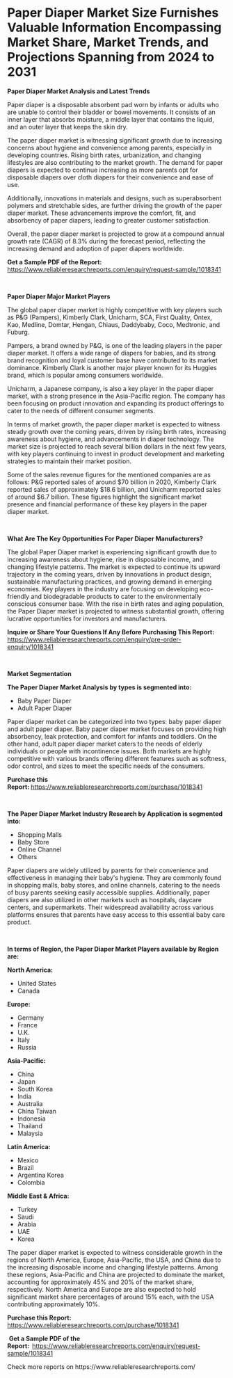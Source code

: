 <p><h1>Paper Diaper Market Size Furnishes Valuable Information Encompassing Market Share, Market Trends, and Projections Spanning from 2024 to 2031</h1></p><p><strong>Paper Diaper Market Analysis and Latest Trends</strong></p>
<p><p>Paper diaper is a disposable absorbent pad worn by infants or adults who are unable to control their bladder or bowel movements. It consists of an inner layer that absorbs moisture, a middle layer that contains the liquid, and an outer layer that keeps the skin dry.</p><p>The paper diaper market is witnessing significant growth due to increasing concerns about hygiene and convenience among parents, especially in developing countries. Rising birth rates, urbanization, and changing lifestyles are also contributing to the market growth. The demand for paper diapers is expected to continue increasing as more parents opt for disposable diapers over cloth diapers for their convenience and ease of use.</p><p>Additionally, innovations in materials and designs, such as superabsorbent polymers and stretchable sides, are further driving the growth of the paper diaper market. These advancements improve the comfort, fit, and absorbency of paper diapers, leading to greater customer satisfaction.</p><p>Overall, the paper diaper market is projected to grow at a compound annual growth rate (CAGR) of 8.3% during the forecast period, reflecting the increasing demand and adoption of paper diapers worldwide.</p></p>
<p><strong>Get a Sample PDF of the Report:&nbsp;</strong> <a href="https://www.reliableresearchreports.com/enquiry/request-sample/1018341">https://www.reliableresearchreports.com/enquiry/request-sample/1018341</a></p>
<p>&nbsp;</p>
<p><strong>Paper Diaper Major Market Players</strong></p>
<p><p>The global paper diaper market is highly competitive with key players such as P&G (Pampers), Kimberly Clark, Unicharm, SCA, First Quality, Ontex, Kao, Medline, Domtar, Hengan, Chiaus, Daddybaby, Coco, Medtronic, and Fuburg. </p><p>Pampers, a brand owned by P&G, is one of the leading players in the paper diaper market. It offers a wide range of diapers for babies, and its strong brand recognition and loyal customer base have contributed to its market dominance. Kimberly Clark is another major player known for its Huggies brand, which is popular among consumers worldwide. </p><p>Unicharm, a Japanese company, is also a key player in the paper diaper market, with a strong presence in the Asia-Pacific region. The company has been focusing on product innovation and expanding its product offerings to cater to the needs of different consumer segments. </p><p>In terms of market growth, the paper diaper market is expected to witness steady growth over the coming years, driven by rising birth rates, increasing awareness about hygiene, and advancements in diaper technology. The market size is projected to reach several billion dollars in the next few years, with key players continuing to invest in product development and marketing strategies to maintain their market position.</p><p>Some of the sales revenue figures for the mentioned companies are as follows: P&G reported sales of around $70 billion in 2020, Kimberly Clark reported sales of approximately $18.6 billion, and Unicharm reported sales of around $6.7 billion. These figures highlight the significant market presence and financial performance of these key players in the paper diaper market.</p></p>
<p>&nbsp;</p>
<p><strong>What Are The Key Opportunities For Paper Diaper Manufacturers?</strong></p>
<p><p>The global Paper Diaper market is experiencing significant growth due to increasing awareness about hygiene, rise in disposable income, and changing lifestyle patterns. The market is expected to continue its upward trajectory in the coming years, driven by innovations in product design, sustainable manufacturing practices, and growing demand in emerging economies. Key players in the industry are focusing on developing eco-friendly and biodegradable products to cater to the environmentally conscious consumer base. With the rise in birth rates and aging population, the Paper Diaper market is projected to witness substantial growth, offering lucrative opportunities for investors and manufacturers.</p></p>
<p><strong>Inquire or Share Your Questions If Any Before Purchasing This Report:</strong> <a href="https://www.reliableresearchreports.com/enquiry/pre-order-enquiry/1018341">https://www.reliableresearchreports.com/enquiry/pre-order-enquiry/1018341</a></p>
<p>&nbsp;</p>
<p><strong>Market Segmentation</strong></p>
<p><strong>The Paper Diaper Market Analysis by types is segmented into:</strong></p>
<p><ul><li>Baby Paper Diaper</li><li>Adult Paper Diaper</li></ul></p>
<p><p>Paper diaper market can be categorized into two types: baby paper diaper and adult paper diaper. Baby paper diaper market focuses on providing high absorbency, leak protection, and comfort for infants and toddlers. On the other hand, adult paper diaper market caters to the needs of elderly individuals or people with incontinence issues. Both markets are highly competitive with various brands offering different features such as softness, odor control, and sizes to meet the specific needs of the consumers.</p></p>
<p><strong>Purchase this Report:&nbsp;</strong><a href="https://www.reliableresearchreports.com/purchase/1018341">https://www.reliableresearchreports.com/purchase/1018341</a></p>
<p>&nbsp;</p>
<p><strong>The Paper Diaper Market Industry Research by Application is segmented into:</strong></p>
<p><ul><li>Shopping Malls</li><li>Baby Store</li><li>Online Channel</li><li>Others</li></ul></p>
<p><p>Paper diapers are widely utilized by parents for their convenience and effectiveness in managing their baby's hygiene. They are commonly found in shopping malls, baby stores, and online channels, catering to the needs of busy parents seeking easily accessible supplies. Additionally, paper diapers are also utilized in other markets such as hospitals, daycare centers, and supermarkets. Their widespread availability across various platforms ensures that parents have easy access to this essential baby care product.</p></p>
<p>&nbsp;</p>
<p><strong>In terms of Region, the Paper Diaper Market Players available by Region are:</strong></p>
<p>
    <p> <strong> North America: </strong>
        <ul>
            <li>United States</li>
            <li>Canada</li>
        </ul>
        </p> 
    <p> <strong> Europe: </strong>
        <ul>
            <li>Germany</li>
            <li>France</li>
            <li>U.K.</li>
            <li>Italy</li>
            <li>Russia</li>
        </ul>
        </p> 
    <p> <strong> Asia-Pacific: </strong>
        <ul>
            <li>China</li>
            <li>Japan</li>
            <li>South Korea</li>
            <li>India</li>
            <li>Australia</li>
            <li>China Taiwan</li>
            <li>Indonesia</li>
            <li>Thailand</li>
            <li>Malaysia</li>
        </ul>
        </p> 
    <p> <strong> Latin America: </strong>
        <ul>
            <li>Mexico</li>
            <li>Brazil</li>
            <li>Argentina Korea</li>
            <li>Colombia</li>
        </ul>
        </p> 
    <p> <strong> Middle East & Africa: </strong>
        <ul>
            <li>Turkey</li>
            <li>Saudi</li>
            <li>Arabia</li>
            <li>UAE</li>
            <li>Korea</li>
        </ul>
    </p>
    </p>
<p><p>The paper diaper market is expected to witness considerable growth in the regions of North America, Europe, Asia-Pacific, the USA, and China due to the increasing disposable income and changing lifestyle patterns. Among these regions, Asia-Pacific and China are projected to dominate the market, accounting for approximately 45% and 20% of the market share, respectively. North America and Europe are also expected to hold significant market share percentages of around 15% each, with the USA contributing approximately 10%.</p></p>
<p><strong>Purchase this Report: </strong><a href="https://www.reliableresearchreports.com/purchase/1018341">https://www.reliableresearchreports.com/purchase/1018341</a></p>
<p>&nbsp;<strong>Get a Sample PDF of the Report:&nbsp;&nbsp;</strong><a href="https://www.reliableresearchreports.com/enquiry/request-sample/1018341">https://www.reliableresearchreports.com/enquiry/request-sample/1018341</a></p>
<p><strong></strong></p>
<p>Check more reports on https://www.reliableresearchreports.com/</p>